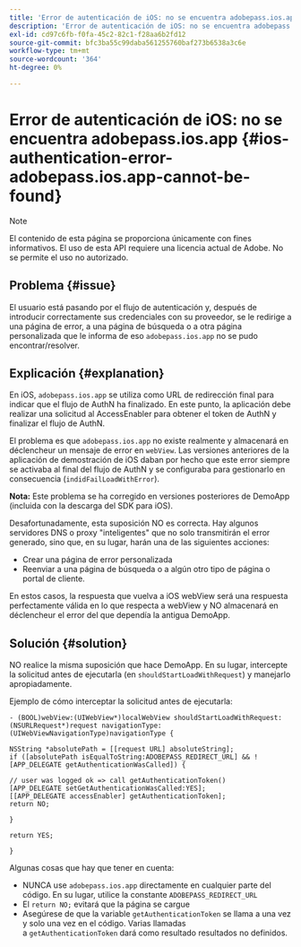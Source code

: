 ```yaml
---
title: 'Error de autenticación de iOS: no se encuentra adobepass.ios.app'
description: 'Error de autenticación de iOS: no se encuentra adobepass.ios.app'
exl-id: cd97c6fb-f0fa-45c2-82c1-f28aa6b2fd12
source-git-commit: bfc3ba55c99daba561255760baf273b6538a3c6e
workflow-type: tm+mt
source-wordcount: '364'
ht-degree: 0%

---
```


# Error de autenticación de iOS: no se encuentra adobepass.ios.app {#ios-authentication-error-adobepass.ios.app-cannot-be-found}

>[!NOTE]
>
>El contenido de esta página se proporciona únicamente con fines informativos. El uso de esta API requiere una licencia actual de Adobe. No se permite el uso no autorizado.

## Problema {#issue}

El usuario está pasando por el flujo de autenticación y, después de introducir correctamente sus credenciales con su proveedor, se le redirige a una página de error, a una página de búsqueda o a otra página personalizada que le informa de eso `adobepass.ios.app` no se pudo encontrar/resolver.

## Explicación {#explanation}

En iOS, `adobepass.ios.app` se utiliza como URL de redirección final para indicar que el flujo de AuthN ha finalizado. En este punto, la aplicación debe realizar una solicitud al AccessEnabler para obtener el token de AuthN y finalizar el flujo de AuthN.

El problema es que `adobepass.ios.app` no existe realmente y almacenará en déclencheur un mensaje de error en `webView`. Las versiones anteriores de la aplicación de demostración de iOS daban por hecho que este error siempre se activaba al final del flujo de AuthN y se configuraba para gestionarlo en consecuencia (`indidFailLoadWithError`).

**Nota:** Este problema se ha corregido en versiones posteriores de DemoApp (incluida con la descarga del SDK para iOS).

Desafortunadamente, esta suposición NO es correcta. Hay algunos servidores DNS o proxy &quot;inteligentes&quot; que no solo transmitirán el error generado, sino que, en su lugar, harán una de las siguientes acciones: 

- Crear una página de error personalizada
- Reenviar a una página de búsqueda o a algún otro tipo de página o portal de cliente.

En estos casos, la respuesta que vuelva a iOS webView será una respuesta perfectamente válida en lo que respecta a webView y NO almacenará en déclencheur el error del que dependía la antigua DemoApp.

## Solución {#solution}

NO realice la misma suposición que hace DemoApp. En su lugar, intercepte la solicitud antes de ejecutarla (en `shouldStartLoadWithRequest`) y manejarlo apropiadamente.

Ejemplo de cómo interceptar la solicitud antes de ejecutarla:

```obj-c
- (BOOL)webView:(UIWebView*)localWebView shouldStartLoadWithRequest:(NSURLRequest*)request navigationType:(UIWebViewNavigationType)navigationType {

NSString *absolutePath = [[request URL] absoluteString]; 
if ([absolutePath isEqualToString:ADOBEPASS_REDIRECT_URL] && ![APP_DELEGATE getAuthenticationWasCalled]) {

// user was logged ok => call getAuthenticationToken() 
[APP_DELEGATE setGetAuthenticationWasCalled:YES]; 
[[APP_DELEGATE accessEnabler] getAuthenticationToken];
return NO;

}

return YES;

}
```

Algunas cosas que hay que tener en cuenta:

- NUNCA use `adobepass.ios.app` directamente en cualquier parte del código. En su lugar, utilice la constante `ADOBEPASS_REDIRECT_URL`
- El `return NO;` evitará que la página se cargue
- Asegúrese de que la variable `getAuthenticationToken` se llama a una vez y solo una vez en el código. Varias llamadas a `getAuthenticationToken` dará como resultado resultados no definidos.
